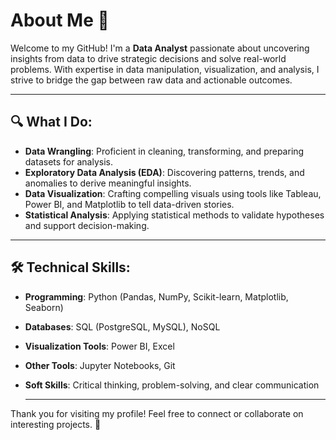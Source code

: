 # About Me 👋

Welcome to my GitHub! I'm a **Data Analyst** passionate about uncovering insights from data to drive strategic decisions and solve real-world problems. With expertise in data manipulation, visualization, and analysis, I strive to bridge the gap between raw data and actionable outcomes.

---

## 🔍 What I Do:
- **Data Wrangling**: Proficient in cleaning, transforming, and preparing datasets for analysis.
- **Exploratory Data Analysis (EDA)**: Discovering patterns, trends, and anomalies to derive meaningful insights.
- **Data Visualization**: Crafting compelling visuals using tools like Tableau, Power BI, and Matplotlib to tell data-driven stories.
- **Statistical Analysis**: Applying statistical methods to validate hypotheses and support decision-making.

---

## 🛠️ Technical Skills:
- **Programming**: Python (Pandas, NumPy, Scikit-learn, Matplotlib, Seaborn)
- **Databases**: SQL (PostgreSQL, MySQL), NoSQL
- **Visualization Tools**: Power BI, Excel
- **Other Tools**: Jupyter Notebooks, Git
- **Soft Skills**: Critical thinking, problem-solving, and clear communication

  ---

Thank you for visiting my profile! Feel free to connect or collaborate on interesting projects. 🚀
